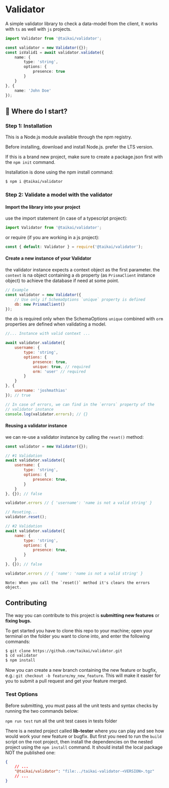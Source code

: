 # Validator

A simple validator library to check a data-model from the client, it works with `ts` as well with `js` projects.

```ts
import Validator from '@taikai/validator';

const validator = new Validator({});
const isValid1 = await validator.validate({
    name: {
        type: 'string',
        options: {
            presence: true
        }
    }
}, {
    name: 'John Doe'
});

```

## :memo: Where do I start?

### Step 1: Installation

This is a Node.js module available through the npm registry.

Before installing, download and install Node.js. prefer the LTS version.

If this is a brand new project, make sure to create a package.json first with the `npm init` command.

Installation is done using the npm install command:

```bash
$ npm i @taikai/validator
```

### Step 2: Validate a model with the validator

#### Import the library into your project

use the import statement (in case of a typescript project):

```ts
import Validator from '@taikai/validator';
```

or require (if you are working in a js project):

```js
const { default: Validator } = require('@taikai/validator');
```

#### Create a new instance of your Validator

the validator instance expects a context object as the first parameter. the `context` is na object containing a `db` property (as `PrismaClient` instance object) to achieve the database if need at some point. 

```js
// Example
const validator = new Validator({
    // Use only if SchemaOptions `unique` property is defined
    db: new PrismaClient()
});

```

the `db` is required only when the SchemaOptions `unique` combined with `orm` properties are defined when validating a model.

```js
//... Instance with valid context ... 

await validator.validate({
    username: {
        type: 'string',
        options: {
            presence: true,
            unique: true, // required
            orm: 'user' // required
        }
    }
}, {
    username: 'joshmathias'
}); // true

// In case of errors, we can find in the `errors` property of the 
// validator instance
console.log(validator.errors); // {}
```

#### Reusing a validator instance

we can re-use a validator instance by calling the `reset()` method:

```js
const validator = new Validator({});

// #1 Validation
await validator.validate({
    username: {
        type: 'string',
        options: {
            presence: true,
        }
    }
}, {}); // false

validator.errors // { 'username': 'name is not a valid string' }

// Reseting...
validator.reset();

// #2 Validation
await validator.validate({
    name: {
        type: 'string',
        options: {
            presence: true,
        }
    }
}, {}); // false

validator.errors // { 'name': 'name is not a valid string' }
```

    Note: When you call the `reset()` method it's clears the errors object.

## Contributing

The way you can contribute to this project is **submitting new features** or **fixing bugs.**

To get started you have to clone this repo to your machine; open your terminal on the folder you want to clone into, and enter the following commands:

```bash
$ git clone https://github.com/taikai/validator.git
$ cd validator
$ npm install
```

Now you can create a new branch containing the new feature or bugfix, e.g.: `git checkout -b feature/my_new_feature`. This will make it easier for you to submit a pull request and get your feature merged.

### Test Options

Before submitting, you must pass all the unit tests and syntax checks by running the two commands below:

`npm run test` run all the unit test cases in tests folder

There is a nested project called **lib-tester** where you can play and see how would work your new feature or bugfix. But first you need to run the `build` script on the root project, then install the dependencies on the nested project using the `npm install` command. It should install the local package NOT the published one:

```json
{
    // ...
    "@taikai/validator": "file:../taikai-validator-<VERSION>.tgz"
    // ...
}
```